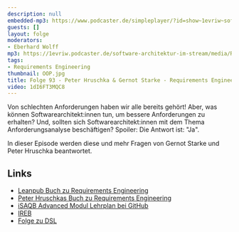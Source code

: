 ```yaml
---
description: null
embedded-mp3: https://www.podcaster.de/simpleplayer/?id=show~1evriw~software-architektur-im-stream~pod-2cad6d94b83f4a19539203a0e2&v=1638369597
guests: []
layout: folge
moderators:
- Eberhard Wolff
mp3: https://1evriw.podcaster.de/software-architektur-im-stream/media/RequirementsEngineering.mp3
tags:
- Requirements Engineering
thumbnail: OOP.jpg
title: Folge 93 - Peter Hruschka & Gernot Starke - Requirements Engineering
video: 1dI6FT3MQC8
---
```


Von schlechten Anforderungen haben wir alle bereits gehört! Aber, was
können Softwarearchitekt:innen tun, um bessere Anforderungen zu
erhalten? Und, sollten sich Softwarearchitekt:innen mit dem Thema
Anforderungsanalyse beschäftigen? Spoiler: Die Antwort ist: "Ja".

In dieser Episode werden diese und mehr Fragen von Gernot Starke und Peter
Hruschka beantwortet.

## Links

* [Leanpub Buch zu Requirements
  Engineering](https://leanpub.com/requirements-skills)
* [Peter Hruschkas Buch zu Requirements
  Engineering](https://amzn.to/3DYR4Tw)
* [iSAQB Advanced Modul Lehrplan bei GitHub](https://github.com/isaqb-org/curriculum-req4arc)
* [IREB](https://www.ireb.org/de/)
* [Folge zu DSL](https://software-architektur.tv/2020/10/23/folge022.html)
